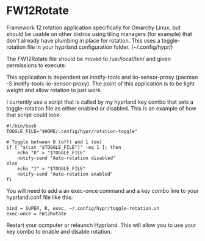 # FW12Rotate
Framework 12 rotation application specifically for Omarchy Linux, but should be usable on other distros using tiling managers (for example) that don't already have plumbing in place for rotation. This uses a toggle-rotation file in your hyprland configuration folder. (~/.config/hypr/) 

The FW12Rotate file should be moved to /usr/local/bin/ and given permissions to execute. 

This applicaiton is dependent on inotify-tools and iio-sensor-proxy (pacman -S inotify-tools iio-sensor-proxy). The point of this application is to be light weight and allow rotation to just work. 

I currently use a script that is called by my hyprland key combo that sets a toggle-rotation file as either enabled or disabled. 
This is an example of how that script could look: 
```
#!/bin/bash
TOGGLE_FILE="$HOME/.config/hypr/rotation-toggle"

# Toggle between 0 (off) and 1 (on)
if [ "$(cat "$TOGGLE_FILE")" -eq 1 ]; then
    echo "0" > "$TOGGLE_FILE"
    notify-send "Auto-rotation disabled"
else
    echo "1" > "$TOGGLE_FILE"
    notify-send "Auto-rotation enabled"
fi
```

You will need to add a an exec-once command and a key combo line to your hyprland.conf file like this: 

```
bind = SUPER, R, exec, ~/.config/hypr/toggle-rotation.sh
exec-once = FW12Rotate
```
Restart your ocmputer or relaunch Hyprland. This will allow you to use your key combo to enable and disable rotation. 
